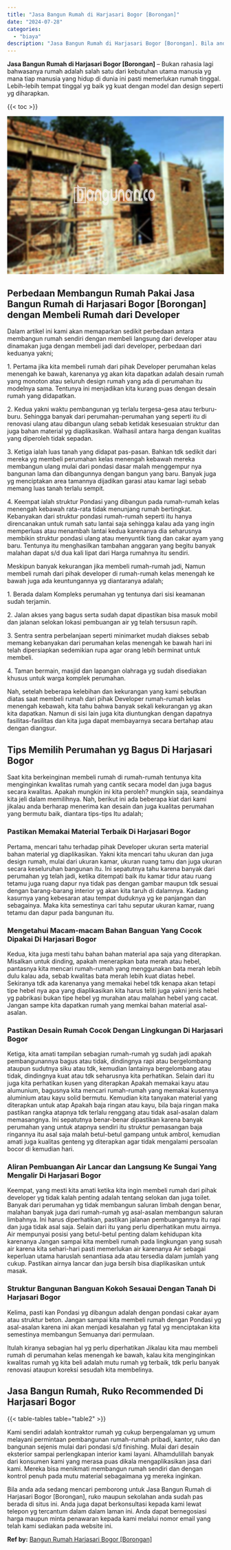 ```yaml
---
title: "Jasa Bangun Rumah di Harjasari Bogor [Borongan]"
date: "2024-07-28"
categories: 
  - "biaya"
description: "Jasa Bangun Rumah di Harjasari Bogor [Borongan]. Bila anda ada sedang mencari pemborong untuk Jasa Bangun Rumah di Harjasari Bogor [Borongan], ruko maupun..."
---
```


**Jasa Bangun Rumah di Harjasari Bogor \[Borongan\]** – Bukan rahasia lagi bahwasanya rumah adalah salah satu dari kebutuhan utama manusia yg mana tiap manusia yang hidup di dunia ini pasti memerlukan rumah tinggal. Lebih-lebih tempat tinggal yg baik yg kuat dengan model dan design seperti yg diharapkan.

{{< toc >}}

![Jasa Bangun Rumah di Harjasari Bogor [Borongan]](/images/borong-bangunan-26.png)

## Perbedaan Membangun Rumah Pakai Jasa Bangun Rumah di Harjasari Bogor \[Borongan\] dengan Membeli Rumah dari Developer

Dalam artikel ini kami akan memaparkan sedikit perbedaan antara membangun rumah sendiri dengan membeli langsung dari developer atau dinamakan juga dengan membeli jadi dari developer, perbedaan dari keduanya yakni;

1\. Pertama jika kita membeli rumah dari pihak Developer perumahan kelas menengah ke bawah, karenanya yg akan kita dapatkan adalah desain rumah yang monoton atau seluruh design rumah yang ada di perumahan itu modelnya sama. Tentunya ini menjadikan kita kurang puas dengan desain rumah yang didapatkan.

2\. Kedua yakni waktu pembangunan yg terlalu tergesa-gesa atau terburu-buru. Sehingga banyak dari perumahan-perumahan yang seperti itu di renovasi ulang atau dibangun ulang sebab ketidak kesesuaian struktur dan juga bahan material yg diaplikasikan. Walhasil antara harga dengan kualitas yang diperoleh tidak sepadan.

3\. Ketiga ialah luas tanah yang didapat pas-pasan. Bahkan tdk sedikit dari mereka yg membeli perumahan kelas menengah kebawah mereka membangun ulang mulai dari pondasi dasar malah menggempur nya bangunan lama dan dibangunnya dengan bangun yang baru. Banyak juga yg menciptakan area tamannya dijadikan garasi atau kamar lagi sebab memang luas tanah terlalu sempit.

4\. Keempat ialah struktur Pondasi yang dibangun pada rumah-rumah kelas menengah kebawah rata-rata tidak menunjang rumah bertingkat. Kebanyakan dari struktur pondasi rumah-rumah seperti itu hanya direncanakan untuk rumah satu lantai saja sehingga kalau ada yang ingin memperluas atau menambah lantai kedua karenanya dia seharusnya membikin struktur pondasi ulang atau menyuntik tiang dan cakar ayam yang baru. Tentunya itu menghasilkan tambahan anggaran yang begitu banyak malahan dapat s/d dua kali lipat dari Harga rumahnya itu sendiri.

Meskipun banyak kekurangan jika membeli rumah-rumah jadi, Namun membeli rumah dari pihak developer di rumah-rumah kelas menengah ke bawah juga ada keuntungannya yg diantaranya adalah;

1\. Berada dalam Kompleks perumahan yg tentunya dari sisi keamanan sudah terjamin.

2\. Jalan akses yang bagus serta sudah dapat dipastikan bisa masuk mobil dan jalanan selokan lokasi pembuangan air yg telah tersusun rapih.

3\. Sentra sentra perbelanjaan seperti minimarket mudah diakses sebab memang kebanyakan dari perumahan kelas menengah ke bawah hari ini telah dipersiapkan sedemikian rupa agar orang lebih berminat untuk membeli.

4\. Taman bermain, masjid dan lapangan olahraga yg sudah disediakan khusus untuk warga komplek perumahan.

Nah, setelah beberapa kelebihan dan kekurangan yang kami sebutkan diatas saat membeli rumah dari pihak Developer rumah-rumah kelas menengah kebawah, kita tahu bahwa banyak sekali kekurangan yg akan kita dapatkan. Namun di sisi lain juga kita diuntungkan dengan dapatnya fasilitas-fasilitas dan kita juga dapat membayarnya secara bertahap atau dengan diangsur.

## Tips Memilih Perumahan yg Bagus Di Harjasari Bogor

Saat kita berkeinginan membeli rumah di rumah-rumah tentunya kita menginginkan kwalitas rumah yang cantik secara model dan juga bagus secara kwalitas. Apakah mungkin ini kita peroleh? mungkin saja, seandainya kita jeli dalam memilihnya. Nah, berikut ini ada beberapa kiat dari kami jikalau anda berharap menerima kan desain dan juga kualitas perumahan yang bermutu baik, diantara tips-tips Itu adalah;

### Pastikan Memakai Material Terbaik Di Harjasari Bogor

Pertama, mencari tahu terhadap pihak Developer ukuran serta material bahan material yg diaplikasikan. Yakni kita mencari tahu ukuran dan juga design rumah, mulai dari ukuran kamar, ukuran ruang tamu dan juga ukuran secara keseluruhan bangunan itu. Ini sepatutnya tahu karena banyak dari perumahan yg telah jadi, ketika ditempati baik itu kamar tidur atau ruang tetamu juga ruang dapur nya tidak pas dengan gambar maupun tdk sesuai dengan barang-barang interior yg akan kita taruh di dalamnya. Kadang kasurnya yang kebesaran atau tempat duduknya yg ke panjangan dan sebagainya. Maka kita semestinya cari tahu seputar ukuran kamar, ruang tetamu dan dapur pada bangunan itu.

### Mengetahui Macam-macam Bahan Banguan Yang Cocok Dipakai Di Harjasari Bogor

Kedua, kita juga mesti tahu bahan bahan material apa saja yang diterapkan. Misalkan untuk dinding, apakah menerapkan bata merah atau hebel, pantasnya kita mencari rumah-rumah yang menggunakan bata merah lebih dulu kalau ada, sebab kwalitas bata merah lebih kuat diatas hebel. Sekiranya tdk ada karenanya yang memakai hebel tdk kenapa akan tetapi tipe hebel nya apa yang diaplikasikan kita harus teliti juga yakni jenis hebel yg pabrikasi bukan tipe hebel yg murahan atau malahan hebel yang cacat. Jangan sampe kita dapatkan rumah yang memkai bahan material asal-asalan.

### Pastikan Desain Rumah Cocok Dengan Lingkungan Di Harjasari Bogor

Ketiga, kita amati tampilan sebagian rumah-rumah yg sudah jadi apakah pembangunannya bagus atau tidak, dindingnya rapi atau bergelombang ataupun sudutnya siku atau tdk, kemudian lantainya bergelombang atau tidak, dindingnya kuat atau tdk seharusnya kita perhatikan. Selain dari itu juga kita perhatikan kusen yang diterapkan Apakah memakai kayu atau alumunium, bagusnya kita mencari rumah-rumah yang memakai kusennya aluminium atau kayu solid bermutu. Kemudian kita tanyakan material yang diterapkan untuk atap Apakah baja ringan atau kayu, bila baja ringan maka pastikan rangka atapnya tdk terlalu renggang atau tidak asal-asalan dalam memasangnya. Ini sepatutnya benar-benar dipastikan karena banyak perumahan yang untuk atapnya sendiri itu struktur pemasangan baja ringannya itu asal saja malah betul-betul gampang untuk ambrol, kemudian amati juga kualitas genteng yg diterapkan agar tidak mengalami persoalan bocor di kemudian hari.

### Aliran Pembuangan Air Lancar dan Langsung Ke Sungai Yang Mengalir Di Harjasari Bogor

Keempat, yang mesti kita amati ketika kita ingin membeli rumah dari pihak developer yg tidak kalah penting adalah tentang selokan dan juga toilet. Banyak dari perumahan yg tidak membangun saluran limbah dengan benar, malahan banyak juga dari rumah-rumah yg asal-asalan membangun saluran limbahnya. Ini harus diperhatikan, pastikan jalanan pembuangannya itu rapi dan juga tidak asal saja. Selain dari itu yang perlu diperhatikan mutu airnya. Air mempunyai posisi yang betul-betul penting dalam kehidupan kita karenanya Jangan sampai kita membeli rumah pada lingkungan yang susah air karena kita sehari-hari pasti memerlukan air karenanya Air sebagai keperluan utama haruslah senantiasa ada atau tersedia dalam jumlah yang cukup. Pastikan airnya lancar dan juga bersih bisa diaplikasikan untuk masak.

### Struktur Bangunan Banguan Kokoh Sesauai Dengan Tanah Di Harjasari Bogor

Kelima, pasti kan Pondasi yg dibangun adalah dengan pondasi cakar ayam atau struktur beton. Jangan sampai kita membeli rumah dengan Pondasi yg asal-asalan karena ini akan menjadi kesalahan yg fatal yg menciptakan kita semestinya membangun Semuanya dari permulaan.

Itulah kiranya sebagian hal yg perlu diperhatikan Jikalau kita mau membeli rumah di perumahan kelas menengah ke bawah, kalau kita menginginkan kwalitas rumah yg kita beli adalah mutu rumah yg terbaik, tdk perlu banyak renovasi ataupun koreksi sesudah kita membelinya.

## Jasa Bangun Rumah, Ruko Recommended Di Harjasari Bogor

{{< table-tables table="table2" >}}

Kami sendiri adalah kontraktor rumah yg cukup berpengalaman yg umum melayani permintaan pembangunan rumah-rumah pribadi, kantor, ruko dan bangunan sejenis mulai dari pondasi s/d finishing. Mulai dari desain eksterior sampai perlengkapan interior kami layani. Alhamdulillah banyak dari konsumen kami yang merasa puas dikala mengaplikasikan jasa dari kami. Mereka bisa menikmati membangun rumah sendiri dan dengan kontrol penuh pada mutu material sebagaimana yg mereka inginkan.

Bila anda ada sedang mencari pemborong untuk Jasa Bangun Rumah di Harjasari Bogor \[Borongan\], ruko maupun sekolahan anda sudah pas berada di situs ini. Anda juga dapat berkonsultasi kepada kami lewat telepon yg tercantum dalam dalam laman ini. Anda dapat bernegosiasi harga maupun minta penawaran kepada kami melalui nomor email yang telah kami sediakan pada website ini.

**Ref by:** [Bangun Rumah Harjasari Bogor [Borongan]](https://id.wikipedia.org/wiki/Bangun)
